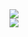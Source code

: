 <a href="">
    <img src="https://github-readme-stats-peach-pi.vercel.app/api?username=Arbee4ever&show_icons=true&hide_title=true&include_all_commits=true&count_private=true&bg_color=45,2b8eaf,b222a8&text_color=ffffff&icon_color=ffffff&title_color=ffffff&border_color=000000"/>
</a>
<br>
<a href="">
    <img src="https://github-readme-stats.vercel.app/api/top-langs/?username=arbee4ever&layout=compact&bg_color=45,2b8eaf,b222a8&text_color=ffffff&title_color=ffffff&border_color=000000"/>
</a>
